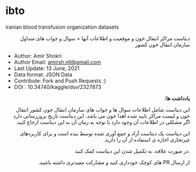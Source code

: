 # ibto
iranian blood transfusion organization datasets

<p dir="rtl">
دیتاست مراکز انتقال خون و موقعیت و اطلاعات آنها + سوال و جواب های متداول سازمان انتقال خون کشور
</p>
  
* Author: Amir Shokri
* Author Email: amirsh.nll@gmail.com
* Last Update: 13 June, 2021
* Data format: JSON Data
* Contribute: Fork and Push Requests :)
* DOI : 10.34740/kaggle/dsv/2327873

<div dir="rtl">

**یادداشت ها:**
  
 این دیتاست شامل اطلاعات سوال ها و جواب های سازمان انتقال خون کشور انتقال خون و لیست مراکز تایید شده اهدا خون می باشد. این دیتاست تاریخ بروزرسانی دارد اگر مشکلی در اطلاعات آن وجود دارد با توجه به زمان آن به این دیتاست ارجاع کنید.
  
 این دیتاست یک دیتاست آزاد و جمع آوری شده توسط بنده است و برای کاربردهای غیرتجاری اجازه ی استفاده از آن را دارید.
  
.در صورت علاقه، به تکمیل شدن این دیتاست کمک کنید

از ارسال PR های کوچک خودداری کنید و مشارکت  مفیدتری داشته باشید.

</div>

